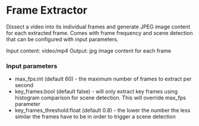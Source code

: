 # Frame Extractor

Dissect a video into its individual frames and generate JPEG image content for each extracted frame. Comes with frame frequency and scene detection that can be configured with input parameters.

Input content: video/mp4
Output: jpg image content for each frame

### Input parameters
- max_fps:int (default 60) - the maximum number of frames to extract per second
- key_frames:bool (default false) - will only extract key frames using histogram comparison for scene detection. This will override max_fps parameter
- key_frames_threshold:float (default 0.8) - the lower the number the less similar the frames have to be in order to trigger a scene detection

